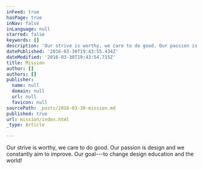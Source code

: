 ```yaml
---
inFeed: true
hasPage: true
inNav: false
inLanguage: null
starred: false
keywords: []
description: 'Our strive is worthy, we care to do good. Our passion is design and we constantly aim to improve. Our goal—to change design education and the world!'
datePublished: '2016-03-30T19:43:55.434Z'
dateModified: '2016-03-30T19:43:54.715Z'
title: Mission
author: []
authors: []
publisher:
  name: null
  domain: null
  url: null
  favicon: null
sourcePath: _posts/2016-03-30-mission.md
published: true
url: mission/index.html
_type: Article

---
```

Our strive is worthy, we care to do good. Our passion is design and we constantly aim to improve. Our goal---to change design education and the world!